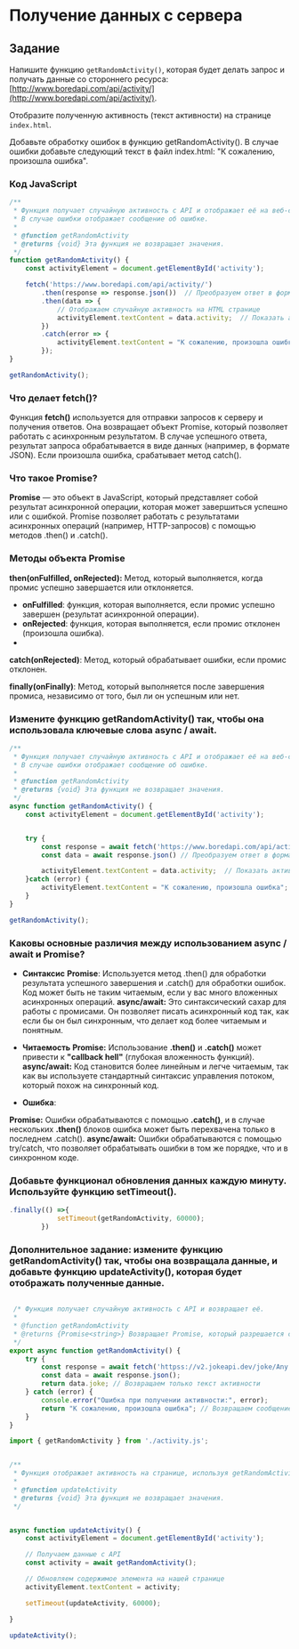 # Получение данных с сервера

## Задание
Напишите функцию `getRandomActivity()`, которая будет делать запрос и получать данные со стороннего ресурса: [http://www.boredapi.com/api/activity/](http://www.boredapi.com/api/activity/).

Отобразите полученную активность (текст активности) на странице `index.html`.

Добавьте обработку ошибок в функцию getRandomActivity(). В случае ошибки добавьте следующий текст в файл index.html: "К сожалению, произошла ошибка".

### Код JavaScript

```javascript
/**
 * Функция получает случайную активность с API и отображает её на веб-странице.
 * В случае ошибки отображает сообщение об ошибке.
 * 
 * @function getRandomActivity
 * @returns {void} Эта функция не возвращает значения.
 */
function getRandomActivity() {
    const activityElement = document.getElementById('activity');

    fetch('https://www.boredapi.com/api/activity/')
        .then(response => response.json())  // Преобразуем ответ в формат JSON
        .then(data => {
            // Отображаем случайную активность на HTML странице
            activityElement.textContent = data.activity;  // Показать активность в элементе с id "activity"
        })
        .catch(error => {
            activityElement.textContent = "К сожалению, произошла ошибка"; 
        });
}

getRandomActivity();


```

### Что делает fetch()?
Функция **fetch()** используется для отправки запросов к серверу и получения ответов. Она возвращает объект Promise, который позволяет работать с асинхронным результатом. В случае успешного ответа, результат запроса обрабатывается в виде данных (например, в формате JSON). Если произошла ошибка, срабатывает метод catch().

### Что такое Promise?
**Promise** — это объект в JavaScript, который представляет собой результат асинхронной операции, которая может завершиться успешно или с ошибкой. Promise позволяет работать с результатами асинхронных операций (например, HTTP-запросов) с помощью методов .then() и .catch().

### Методы объекта Promise
**then(onFulfilled, onRejected):** Метод, который выполняется, когда промис успешно завершается или отклоняется.

- **onFulfilled**: функция, которая выполняется, если промис успешно завершен (результат асинхронной операции).
- **onRejected**: функция, которая выполняется, если промис отклонен (произошла ошибка).
- 
**catch(onRejected)**: Метод, который обрабатывает ошибки, если промис отклонен.

**finally(onFinally)**: Метод, который выполняется после завершения промиса, независимо от того, был ли он успешным или нет.


### Измените функцию getRandomActivity() так, чтобы она использовала ключевые слова async / await. 
```javascript
/**
 * Функция получает случайную активность с API и отображает её на веб-странице.
 * В случае ошибки отображает сообщение об ошибке.
 * 
 * @function getRandomActivity
 * @returns {void} Эта функция не возвращает значения.
 */
async function getRandomActivity() {
    const activityElement = document.getElementById('activity');


    try {
        const response = await fetch('https://www.boredapi.com/api/activity/');
        const data = await response.json() // Преобразуем ответ в формат JSON

        activityElement.textContent = data.activity;  // Показать активность в элементе с id "activity"
    }catch (error) {
        activityElement.textContent = "К сожалению, произошла ошибка";
    }
}

getRandomActivity();
```

### Каковы основные различия между использованием async / await и Promise?

- **Синтаксис**
**Promise**: Используется метод .then() для обработки результата успешного завершения и .catch() для обработки ошибок. Код может быть не таким читаемым, если у вас много вложенных асинхронных операций.
**async/await:** Это синтаксический сахар для работы с промисами. Он позволяет писать асинхронный код так, как если бы он был синхронным, что делает код более читаемым и понятным.

- **Читаемость** 
**Promise:** Использование **.then()** и **.catch()** может привести к **"callback hell"** (глубокая вложенность функций).
**async/await:** Код становится более линейным и легче читаемым, так как вы используете стандартный синтаксис управления потоком, который похож на синхронный код.
- **Ошибка**:

**Promise:** Ошибки обрабатываются с помощью **.catch()**, и в случае нескольких **.then()** блоков ошибка может быть перехвачена только в последнем .catch().
**async/await:** Ошибки обрабатываются с помощью try/catch, что позволяет обрабатывать ошибки в том же порядке, что и в синхронном коде.


### Добавьте функционал обновления данных каждую минуту. Используйте функцию setTimeout().
 
```javascript
.finally(() =>{
            setTimeout(getRandomActivity, 60000);
        })


```

### Дополнительное задание: измените функцию getRandomActivity() так, чтобы она возвращала данные, и добавьте функцию updateActivity(), которая будет отображать полученные данные.

```javascript

 /* Функция получает случайную активность с API и возвращает её.
 * 
 * @function getRandomActivity
 * @returns {Promise<string>} Возвращает Promise, который разрешается строкой (активность).
 */
export async function getRandomActivity() {
    try {
        const response = await fetch('httpss://v2.jokeapi.dev/joke/Any');
        const data = await response.json();
        return data.joke; // Возвращаем только текст активности
    } catch (error) {
        console.error("Ошибка при получении активности:", error);
        return "К сожалению, произошла ошибка"; // Возвращаем сообщение об ошибке
    }
}

import { getRandomActivity } from './activity.js';


/**
 * Функция отображает активность на странице, используя getRandomActivity().
 * 
 * @function updateActivity
 * @returns {void} Эта функция не возвращает значения.
 */


async function updateActivity() {
    const activityElement = document.getElementById('activity');

    // Получаем данные с API
    const activity = await getRandomActivity();

    // Обновляем содержимое элемента на нашей странице
    activityElement.textContent = activity;

    setTimeout(updateActivity, 60000);

}

updateActivity();

```
